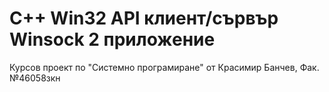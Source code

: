 # C++ Win32 API клиент/сървър Winsock 2 приложение
Курсов проект по "Системно програмиране" от Красимир Банчев, Фак. №46058зкн
 
